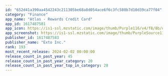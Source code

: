 ```yaml
---
id: "652d41a390aa4542243c211305be68a8d054ace6f6c3fc580b7d10d39ca77f04"
category: "Finance"
app_name: "Atlas - Rewards Credit Card"
app_id: 1617487581
app_icon: https://is1-ssl.mzstatic.com/image/thumb/Purple116/v4/f8/8b/da/f88bda42-42dc-cb70-9563-924047832cd6/AppIcon-1x_U007emarketing-0-7-0-85-220.png/1024x1024bb.png
app_screenshot: https://is1-ssl.mzstatic.com/image/thumb/PurpleSource116/v4/00/b9/cf/00b9cf1a-65ee-331e-20ce-e432c1c87676/311ee448-2405-408b-b813-5a75aa520205_Frame_975.png/1284x2778bb.png
publisher_id: 1617487583
publisher_name: "Exto Inc."
rank: 193
most_recent_release: 2024-02-02 00:00:00
release_count_in_past_year: 45
release_count_in_past_year_category: 20
release_count_in_past_year_top_in_category: 28
---
```

